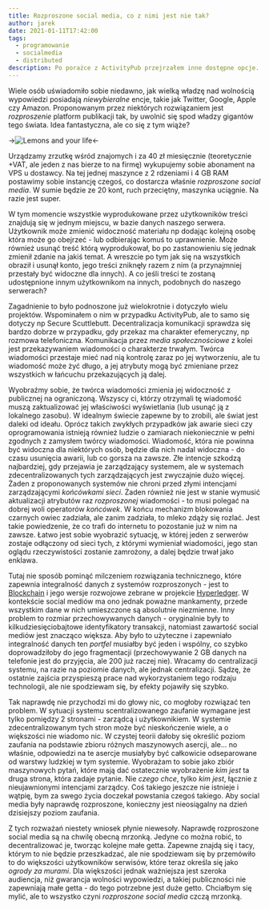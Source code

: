 ```yaml
---
title: Rozproszone social media, co z nimi jest nie tak?
author: jarek
date: 2021-01-11T17:42:00
tags:
  - programowanie
  - socialmedia
  - distributed
description: Po porażce z ActivityPub przejrzałem inne dostępne opcje. Wszędzie czegoś brakuje, i wszędzie tego samego.
---
```


Wiele osób uświadomiło sobie niedawno, jak wielką władzę nad wolnością wypowiedzi posiadają *niewybieralne* encje, takie jak Twitter, Google, Apple czy Amazon. Proponowanym przez niektórych rozwiązaniem jest *rozproszenie* platform publikacji tak, by uwolnić się spod władzy gigantów tego świata. Idea fantastyczna, ale co się z tym wiąże?

->![Lemons and your life](https://i.imgur.com/hT3LZJQh.jpg)<-

<!-- more -->

Urządzamy zrzutkę wśród znajomych i za 40 zł miesięcznie (teoretycznie +VAT, ale jeden z nas bierze to na firmę) wykupujemy sobie abonament na VPS u dostawcy. Na tej jednej maszynce z 2 rdzeniami i 4 GB RAM postawimy sobie instancję czegoś, co dostarcza właśnie *rozproszone social media*. W sumie będzie ze 20 kont, ruch przeciętny, maszynka uciągnie. Na razie jest super.

W tym momencie wszystkie wyprodukowane przez użytkowników treści znajdują się w jednym miejscu, w bazie danych naszego serwera. Użytkownik może zmienić widoczność materiału np dodając kolejną osobę która może go obejrzeć - lub odbierając komuś to uprawnienie. Może również usunąć treść którą wyprodukował, bo po zastanowieniu się jednak zmienił zdanie na jakiś temat. A wreszcie po tym jak się na wszystkich obraził i usunął konto, jego treści zniknęły razem z nim (a przynajmniej przestały być widoczne dla innych). A co jeśli treści te zostaną udostępnione innym użytkownikom na innych, podobnych do naszego serwerach?

Zagadnienie to było podnoszone już wielokrotnie i dotyczyło wielu projektów. Wspominałem o nim w przypadku ActivityPub, ale to samo się dotyczy np Secure Scuttlebutt. Decentralizacja komunikacji sprawdza się bardzo dobrze w przypadku, gdy przekaz ma charakter efemeryczny, np rozmowa telefoniczna. Komunikacja przez *media społecznościowe* z kolei jest przekazywaniem wiadomości o charakterze trwałym. Twórca wiadomości przestaje mieć nad nią kontrolę zaraz po jej wytworzeniu, ale tu wiadomość może żyć długo, a jej atrybuty mogą być zmieniane przez wszystkich w łańcuchu przekazujących ją dalej.

Wyobraźmy sobie, że twórca wiadomości zmienia jej widoczność z publicznej na ograniczoną. Wszyscy ci, którzy otrzymali tę wiadomość muszą zaktualizować jej właściwości wyświetlania (lub usunąć ją z lokalnego zasobu). W idealnym świecie zapewne by to zrobili, ale świat jest daleki od ideału. Oprócz takich zwykłych przypadków jak awarie sieci czy oprogramowania istnieją również ludzie o zamiarach niekoniecznie w pełni zgodnych z zamysłem twórcy wiadomości. Wiadomość, która nie powinna być widoczna dla niektórych osób, będzie dla nich nadal widoczna - do czasu usunięcia awarii, lub co gorsza na zawsze. Złe intencje szkodzą najbardziej, gdy przejawia je zarządzający systemem, ale w systemach zdecentralizowanych tych zarządzających jest zwyczajnie dużo więcej. Żaden z proponowanych systemów nie chroni przed złymi intencjami zarządzającymi *końcówkami sieci*. Żaden również nie jest w stanie wymusić aktualizacji atrybutów raz *rozproszonej* wiadomości - to musi polegać na dobrej woli operatorów *końcówek*. W końcu mechanizm blokowania czarnych owiec zadziała, ale zanim zadziała, to mleko zdąży się rozlać. Jest takie powiedzenie, że co trafi do internetu to pozostanie już w nim na zawsze. Łatwo jest sobie wyobrazić sytuację, w której jeden z serwerów zostaje odłączony od sieci tych, z którymi wymieniał wiadomości, jego stan oglądu rzeczywistości zostanie zamrożony, a dalej będzie trwał jako enklawa.

Tutaj nie sposób pominąć milczeniem rozwiązania technicznego, które zapewnia integralność danych z systemów rozproszonych - jest to [Blockchain](https://en.wikipedia.org/wiki/Blockchain) i jego wersje rozwojowe zebrane w projekcie [Hyperledger](https://en.wikipedia.org/wiki/Hyperledger). W kontekście social mediów ma ono jednak poważne mankamenty, przede wszystkim dane w nich umieszczone są absolutnie niezmienne. Inny problem to rozmiar przechowywanych danych - oryginalnie były to kilkudziesięciobajtowe identyfikatory transakcji, natomiast zawartość social mediów jest znacząco większa. Aby było to użyteczne i zapewniało integralność danych ten *portfel* musiałby być jeden i wspólny, co szybko doprowadziłoby do jego fragmentacji (przechowywanie 2 GB danych na telefonie jest do przyjęcia, ale 200 już raczej nie). Wracamy do centralizacji systemu, na razie na poziomie danych, ale jednak centralizacji. Sądzę, że ostatnie zajścia przyspieszą prace nad wykorzystaniem tego rodzaju technologii, ale nie spodziewam się, by efekty pojawiły się szybko.

Tak naprawdę nie przychodzi mi do głowy nic, co mogłoby rozwiązać ten problem. W sytuacji systemu scentralizowanego zaufanie wymagane jest tylko pomiędzy 2 stronami - zarządcą i użytkownikiem. W systemie zdecentralizowanym tych stron może być nieskończenie wiele, a o większości nie wiadomo nic. W czystej teorii dałoby się określić poziom zaufania na podstawie zbioru różnych maszynowych asercji, ale... no właśnie, odpowiedzi na te asercje musiałyby być całkowicie odseparowane od warstwy ludzkiej w tym systemie. Wyobrażam to sobie jako zbiór maszynowych pytań, które mają dać ostatecznie wyobrażenie *kim jest* ta druga strona, która zadaje pytanie. Nie *czego chce*, tylko *kim jest*, łącznie z nieujawnionymi intencjami zarządcy. Coś takiego jeszcze nie istnieje i wątpię, bym za swego życia doczekał powstania czegoś takiego. Aby social media były naprawdę rozproszone, konieczny jest nieosiągalny na dzień dzisiejszy poziom zaufania.

Z tych rozważań niestety wniosek płynie niewesoły. Naprawdę rozproszone social media są na chwilę obecną mrzonką. Jedyne co można robić, to decentralizować je, tworząc kolejne małe getta. Zapewne znajdą się i tacy, którym to nie będzie przeszkadzać, ale nie spodziewam się by przemówiło to do większości użytkowników serwisów, które teraz określa się jako *ogrody za murami*. Dla większości jednak ważniejsza jest szeroka audiencja, niż gwarancja wolności wypowiedzi, a takiej publiczności nie zapewniają małe getta - do tego potrzebne jest duże getto. Chciałbym się mylić, ale to wszystko czyni *rozproszone social media* czczą mrzonką.
